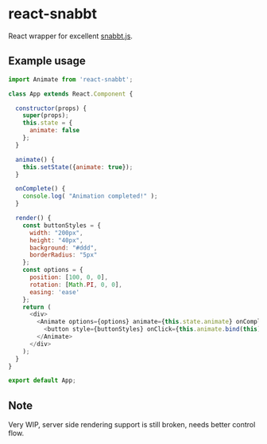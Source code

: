 # react-snabbt

React wrapper for excellent [snabbt.js](http://daniel-lundin.github.io/snabbt.js/).

## Example usage

```javascript
import Animate from 'react-snabbt';

class App extends React.Component {

  constructor(props) {
    super(props);
    this.state = {
      animate: false
    };
  }

  animate() {
    this.setState({animate: true});
  }

  onComplete() {
    console.log( "Animation completed!" );
  }

  render() {
    const buttonStyles = {
      width: "200px", 
      height: "40px", 
      background: "#ddd",
      borderRadius: "5px"
    };
    const options = {
      position: [100, 0, 0],
      rotation: [Math.PI, 0, 0],
      easing: 'ease'
    };
    return (
      <div>
        <Animate options={options} animate={this.state.animate} onComplete={this.onComplete}>
          <button style={buttonStyles} onClick={this.animate.bind(this)}>Button</button>
        </Animate>
      </div>
    );
  }
}

export default App;
```

## Note

Very WIP, server side rendering support is still broken, needs better control flow.